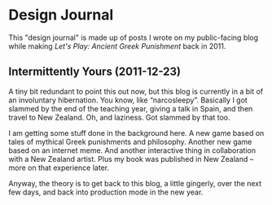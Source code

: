 # Design Journal

This "design journal" is made up of posts I wrote on my public-facing blog while making *Let's Play: Ancient Greek Punishment* back in 2011.

## Intermittently Yours (2011-12-23)

A tiny bit redundant to point this out now, but this blog is currently in a bit of an involuntary hibernation. You know, like &#8220;narcosleepy&#8221;. Basically I got slammed by the end of the teaching year, giving a talk in Spain, and then travel to New Zealand. Oh, and laziness. Got slammed by that too.

I am getting some stuff done in the background here. A new game based on tales of mythical Greek punishments and philosophy. Another new game based on an internet meme. And another interactive thing in collaboration with a New Zealand artist. Plus my book was published in New Zealand &#8211; more on that experience later.

Anyway, the theory is to get back to this blog, a little gingerly, over the next few days, and back into production mode in the new year.
